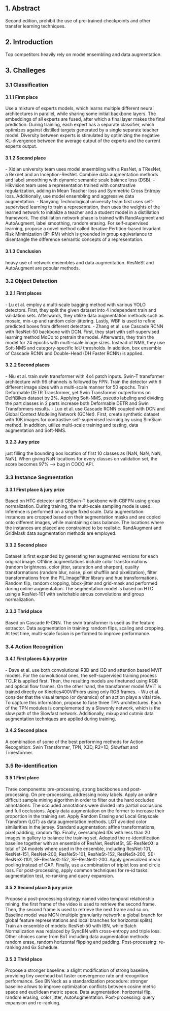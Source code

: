 <h2>1. Abstract</h2>
Second edition, prohibit the use of pre-trained checkpoints and other transfer learning techniques.
<h2>2. Introduction</h2>
Top competitors heavily rely on model ensembling and data augmentation.
<h2>3. Challeges</h2>
<h3>3.1 Classification</h3>
<h4>3.1.1 First place</h4>
Use a mixture of experts models, which learns multiple different neural architectures in  parallel, while sharing some initial backbone layers. The embeddings of all experts are fused, after which a final layer makes the final prediction. During training, each expert has a separate classifier, which optimizes against distilled targets generated by a single separate teacher model. Diversity between experts is stimulated by optimizing the negative KL-divergence between the average output of the experts and the current experts output. 
<h4>3.1.2 Second place</h4>
- Xidian university team uses model ensembling with a ResNet, a TResNet, a Rexnet and an Inception-ResNet. Combine data augmentation methods and label smoothing with dynamic semantic scale balance loss (DSB).
- Hikvision team uses a representation trained with constrastive regularization, adding in Mean Teacher loss and Symmetric Cross Entropy loss. Additionally, use model ensembling and aggressive data augmentation.
- Nanyang Technological university team first uses self-supervised learning to train a representation, then uses the weights of the learned network to initialize a teacher and a student model in a distillation framework. The distillation network phase is trained with RandAugment and AutoAugment, label smoothing, random erasing. For self-supervised learning, propose a novel method called Iterative Pertition-based Invariant Risk Minimization (IP-IRM) which is grounded in group equivariance to disentangle the difference semantic concepts of a representation.
<h4>3.1.3 Conclusion</h4>
heavy use of network ensembles and data augmentation. ResNeSt and AutoAugment are popular methods.
<h3>3.2 Object Detection</h3>
<h4>3.2.1 First places</h4>
- Lu et al. employ a multi-scale bagging method with various YOLO detectors. First, they split the given dataset into 4 independent train and validation sets. Afterwards, they utilize data augmentation methods such as mosaic, mix-up and random color-jittering. Lastly, WBF is used to refine predicted boxes from different detectors.
- Zhang et al. use Cascade RCNN with ResNet-50 backbone with DCN. First, they start with self-supervised learning method MoCo to pretrain the model. Afterwards, they train the model for 24 epochs with multi-scale image sizes. Instead of NMS, they use Soft-NMS and category-specific IoU thresholds. In addition, box ensemble of Cascade RCNN and Double-Head (DH Faster RCNN) is applied.
<h4>3.2.2 Second places</h4>
- Niu et al. train swin transformer with 4x4 patch inputs. Swin-T transformer architecture with 96 channels is followed by FPN. Train the detector with 6 different image sizes with a multi-scale manner for 50 epochs. Train Deformable DETR Transformer, yet Swin Transformer outperforms on DelftBikes dataset by 2%. Applying Soft-NMS, pseudo labeling and dividing the part classes in 2 parts increase both Deformable DETR and Swin Transformers results.
- Luo et al. use Cascade RCNN coupled with DCN and Global Context Modeling Network (GCNet). First, create synthetic dataset with 10K images for contrastive self-supervised learning by using SimSiam method. In addition, utilize multi-scale training and testing, data augmentation and Soft-NMS.
<h4>3.2.3 Jury prize</h4>
just filling the bounding box location of first 10 classes as [NaN, NaN, NaN, NaN]. When giving NaN locations for every classes on validation set, the score becomes 97% --> bug in COCO API.
<h3>3.3 Instance Segmentation</h3>
<h4>3.3.1 First place & jury prize</h4>
Based on HTC detector and CBSwin-T backbone with CBFPN using group normalization. During training, the multi-scale sampling mode is used. Inference is performed on a single fixed scale. Data augmentation: instances are cropped based on their segmentation masks and are copied onto different images, while maintaining class balance. The locations where the instances are placed are constrained to be realistic. RandAugment and GridMask data augmentation methods are employed.
<h4>3.3.2 Second place</h4>
Dataset is first expanded by generating ten augmented versions for each original image. Offiline augmentations include color transformations (random brightness, color jitter, saturation and sharpen), quality transformations (random blur, noise, pixel shufflin and pixelization), filter transformations from the PIL.ImageFilter library and hue transformations. Random flip, random cropping, bbox-jitter and grid-mask and performed during online augmentation. The segmentation model is based on HTC using a ResNet-101 with switchable atrous convolutions and group normalization. 
<h4>3.3.3 Thrid place</h4>
Based on Cascade R-CNN. The swin transformer is used as the feature extractor. Data augmentation in training: random flips, scaling and cropping. At test time, multi-scale fusion is performed to improve performance.
<h3>3.4 Action Recognition</h3>
<h4>3.4.1 First places & jury prize</h4>
- Dave et al. use both convolutional R3D and I3D and attention based MViT models. For the convolutional ones, the self-supervised training process TCLR is applied first. Then, the resulting models are finetuned using RGB and optical flow frames. On the other hand, the transformer model MViT is trained directly on Kinetics400ViPriors using only RGB frames.
- Wu et al. consider that the visual tempo (or dynamics) of an action plays a vital role. To capture this information, propose to fuse three TPN architectures. Each of the TPN modules is complemented by a Slowonly network, which is the slow path of the Slowfast network. Additionally, mixup and cutmix data augmentation techniques are applied during training.
<h4>3.4.2 Second place</h4>
A combination of some of the best performing methods for Action Recognition: Swin Transformer, TPN, X3D, R2+1D, Slowfast and Timesformer.
<h3>3.5 Re-identification</h3>
<h4>3.5.1 First place</h4>
Three components: pre-processing, strong backbones and post-processing. On pre-processing, addressing noisy labels. Apply an online difficult sample mining algorithm in order to filter out the hard occluded annotations. The occluded annotations were divided into partial occlusions and full occlusions. Apply data augmentation on the former to increase their proportion in the training set. Apply Random Erasing and Local Grayscale Transform (LGT) as data augmentation methods. LGT avoided color similarities in the jersey. Standard augmentation: affine transformations, pixel padding, random flip. Finally, oversampled IDs with less than 20 images in gallery to balance the training set. Adopted the re-identification baseline together with an ensemble of ResNet, ResNetSt, SE-ResNetXt: a total of 24 models where used in the ensemble, including ResNet-101, ResNet-151, ResNet-200, ResNeSt-101, ResNeSt-152, ResNeSt-200, SE-ResNeX-t101, SE-ResNeXt-152, SE-ResNeXt-200. Apply generalized mean pooling instead of GAP. Finally, use a combination of triplet loss and circle loss. For post-processing, apply common techniques for re-id tasks: augmentation test, re-ranking and query expansion.
<h4>3.5.2 Second place & jury prize</h4>
Propose a post-processing strategy named video temporal relationship mining: the first frame of the video is used to retrieve the second frame. Then, the second frame is used to retrieve the next frame and so on. Baseline model was MGN (multiple granularity network: a global branch for global feature representations and local branches for horizontal splits). Train an ensemble of models: ResNet-50 with IBN, while Batch Normalization was replaced by SyncBN with cross-entropy and triple loss. Other choices came from BoT including data augmentation methods: random erase, random horizontal flipping and padding. Post-processing: re-ranking and 6x Schedule.
<h4>3.5.3 Thrid place</h4>
Propose a stronger baseline: a slight modification of strong baseline, providing tiny overhead but faster convergence rate and recognition performance. See BNNeck as a standardization procedure: stronger baseline allows to improve optimization conflicts between cosine metric space and euclidean metric space. Data augmentation: horizontal flip, random erasing, color jitter, AutoAugmentation. Post-processing: query expansion and re-ranking.